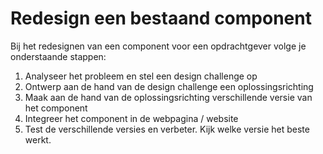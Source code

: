 # Redesign een bestaand component

Bij het redesignen van een component voor een opdrachtgever volge je onderstaande stappen:

1. Analyseer het probleem en stel een design challenge op
2. Ontwerp aan de hand van de design challenge een oplossingsrichting
3. Maak aan de hand van de oplossingsrichting verschillende versie van het component
4. Integreer het component in de webpagina / website
5. Test de verschillende versies en verbeter. Kijk welke versie het beste werkt.

